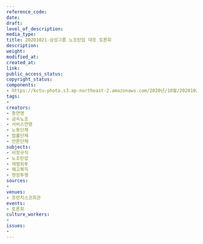 ```yaml
---
reference_code: 
date: 
draft: 
level_of_description: 
media_type: 
title: 20201021-삼성그룹 노조탄압 대응 토론회
description: 
weight: 
modified_at: 
created_at: 
link: 
public_access_status: 
copyright_status: 
components:
- https://kctu-photo.s3.ap-northeast-2.amazonaws.com/2020년/10월/20201021-삼성그룹+노조탄압+대응+토론회/_1DX0041.jpg
tags:
- 
creators:
- 총연맹
- 금속노조
- 서비스연맹
- 노동단체
- 법률단체
- 언론단체
subjects:
- 비정규직
- 노조탄압
- 재벌외투
- 해고복직
- 현장투쟁
sources:
- 
venues:
- 프란치스코회관
events:
- 토론회
culture_workers:
- 
issues:
- 
---
```

